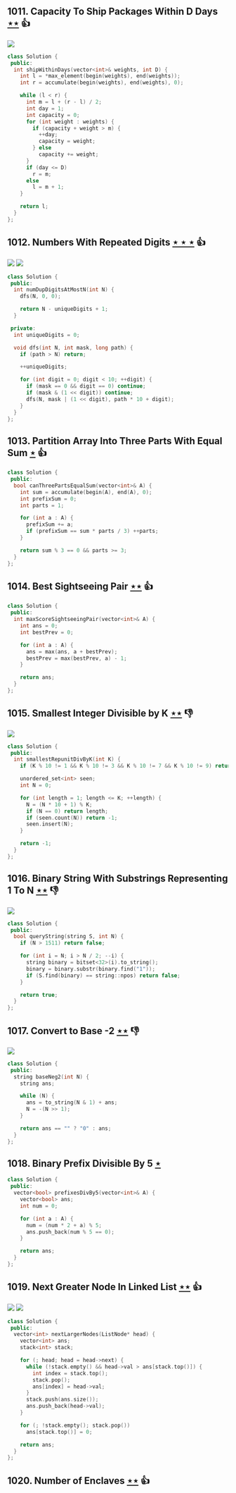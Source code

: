## 1011. Capacity To Ship Packages Within D Days [$\star\star$](https://leetcode.com/problems/capacity-to-ship-packages-within-d-days) :thumbsup:

![](https://img.shields.io/badge/-Binary%20Search-1B813E.svg?style=flat-square)

```cpp
class Solution {
 public:
  int shipWithinDays(vector<int>& weights, int D) {
    int l = *max_element(begin(weights), end(weights));
    int r = accumulate(begin(weights), end(weights), 0);

    while (l < r) {
      int m = l + (r - l) / 2;
      int day = 1;
      int capacity = 0;
      for (int weight : weights) {
        if (capacity + weight > m) {
          ++day;
          capacity = weight;
        } else
          capacity += weight;
      }
      if (day <= D)
        r = m;
      else
        l = m + 1;
    }

    return l;
  }
};
```

## 1012. Numbers With Repeated Digits [$\star\star\star$](https://leetcode.com/problems/numbers-with-repeated-digits) :thumbsup:

![](https://img.shields.io/badge/-Dynamic%20Programming-113285.svg?style=flat-square) ![](https://img.shields.io/badge/-Math-434343.svg?style=flat-square)

```cpp
class Solution {
 public:
  int numDupDigitsAtMostN(int N) {
    dfs(N, 0, 0);

    return N - uniqueDigits + 1;
  }

 private:
  int uniqueDigits = 0;

  void dfs(int N, int mask, long path) {
    if (path > N) return;

    ++uniqueDigits;

    for (int digit = 0; digit < 10; ++digit) {
      if (mask == 0 && digit == 0) continue;
      if (mask & (1 << digit)) continue;
      dfs(N, mask | (1 << digit), path * 10 + digit);
    }
  }
};
```

## 1013. Partition Array Into Three Parts With Equal Sum [$\star$](https://leetcode.com/problems/partition-array-into-three-parts-with-equal-sum) :thumbsup:

```cpp
class Solution {
 public:
  bool canThreePartsEqualSum(vector<int>& A) {
    int sum = accumulate(begin(A), end(A), 0);
    int prefixSum = 0;
    int parts = 1;

    for (int a : A) {
      prefixSum += a;
      if (prefixSum == sum * parts / 3) ++parts;
    }

    return sum % 3 == 0 && parts >= 3;
  }
};
```

## 1014. Best Sightseeing Pair [$\star\star$](https://leetcode.com/problems/best-sightseeing-pair) :thumbsup:

```cpp
class Solution {
 public:
  int maxScoreSightseeingPair(vector<int>& A) {
    int ans = 0;
    int bestPrev = 0;

    for (int a : A) {
      ans = max(ans, a + bestPrev);
      bestPrev = max(bestPrev, a) - 1;
    }

    return ans;
  }
};
```

## 1015. Smallest Integer Divisible by K [$\star\star$](https://leetcode.com/problems/smallest-integer-divisible-by-k) :thumbsdown:

![](https://img.shields.io/badge/-Math-434343.svg?style=flat-square)

```cpp
class Solution {
 public:
  int smallestRepunitDivByK(int K) {
    if (K % 10 != 1 && K % 10 != 3 && K % 10 != 7 && K % 10 != 9) return -1;

    unordered_set<int> seen;
    int N = 0;

    for (int length = 1; length <= K; ++length) {
      N = (N * 10 + 1) % K;
      if (N == 0) return length;
      if (seen.count(N)) return -1;
      seen.insert(N);
    }

    return -1;
  }
};
```

## 1016. Binary String With Substrings Representing 1 To N [$\star\star$](https://leetcode.com/problems/binary-string-with-substrings-representing-1-to-n) :thumbsdown:

![](https://img.shields.io/badge/-String-60373E.svg?style=flat-square)

```cpp
class Solution {
 public:
  bool queryString(string S, int N) {
    if (N > 1511) return false;

    for (int i = N; i > N / 2; --i) {
      string binary = bitset<32>(i).to_string();
      binary = binary.substr(binary.find("1"));
      if (S.find(binary) == string::npos) return false;
    }

    return true;
  }
};
```

## 1017. Convert to Base -2 [$\star\star$](https://leetcode.com/problems/convert-to-base-2) :thumbsdown:

![](https://img.shields.io/badge/-Math-434343.svg?style=flat-square)

```cpp
class Solution {
 public:
  string baseNeg2(int N) {
    string ans;

    while (N) {
      ans = to_string(N & 1) + ans;
      N = -(N >> 1);
    }

    return ans == "" ? "0" : ans;
  }
};
```

## 1018. Binary Prefix Divisible By 5 [$\star$](https://leetcode.com/problems/binary-prefix-divisible-by-5)

```cpp
class Solution {
 public:
  vector<bool> prefixesDivBy5(vector<int>& A) {
    vector<bool> ans;
    int num = 0;

    for (int a : A) {
      num = (num * 2 + a) % 5;
      ans.push_back(num % 5 == 0);
    }

    return ans;
  }
};
```

## 1019. Next Greater Node In Linked List [$\star\star$](https://leetcode.com/problems/next-greater-node-in-linked-list) :thumbsup:

![](https://img.shields.io/badge/-Linked%20List-90B44B.svg?style=flat-square) ![](https://img.shields.io/badge/-Stack-E2943B.svg?style=flat-square)

```cpp
class Solution {
 public:
  vector<int> nextLargerNodes(ListNode* head) {
    vector<int> ans;
    stack<int> stack;

    for (; head; head = head->next) {
      while (!stack.empty() && head->val > ans[stack.top()]) {
        int index = stack.top();
        stack.pop();
        ans[index] = head->val;
      }
      stack.push(ans.size());
      ans.push_back(head->val);
    }

    for (; !stack.empty(); stack.pop())
      ans[stack.top()] = 0;

    return ans;
  }
};
```

## 1020. Number of Enclaves [$\star\star$](https://leetcode.com/problems/number-of-enclaves) :thumbsup:
